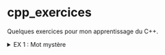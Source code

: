 # cpp_exercices
Quelques exercices pour mon apprentissage du C++.
<details><summary>EX 1 : Mot mystère</summary>
<p>

Cette [exercice](https://openclassrooms.com/fr/courses/1894236-programmez-avec-le-langage-c/1896555-tp-le-mot-mystere) provient du cours d'OpenClassroom sur le C++.  
Le but est de créer un jeu terminal où un joueur entre un mot secret, le programme mélange les lettres de ce mot et le deuxième joueur doit alors retrouver le mot.  
J'ai implémenté en bonus :  
- Une fonction qui nettoie l'affichage sur le terminal pour empêcher le deuxième joueur de voir le mot secret.  
- Un mode "un joueur" qui pioche un mot dans un dictionnaire.  
- Un menu pour choisir les modes ou quitter.  

#### Compatibilitées : Unix (Linux, Mac OS...) et Windows.
#### Nécessitées : Un compilateur C++ (ex: GCC, Clang ou MinGW)

![menu_SW](https://user-images.githubusercontent.com/45463065/90322409-e9710800-df53-11ea-8225-022f080007d6.png)
![manoir](https://user-images.githubusercontent.com/45463065/90322671-41f5d480-df57-11ea-8682-d470cef5ca5c.png)



</p>
</details>
